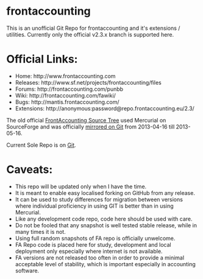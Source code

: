frontaccounting
===============

This is an unofficial Git Repo for frontaccounting and it's extensions / utilities.
Currently only the official v2.3.x branch is supported here.

Official Links:
===============
<ul>
<li>Home: http://www.frontaccounting.com</li>
<li>Releases: http://www.sf.net/projects/frontaccounting/files</li>
<li>Forums: http://frontaccounting.com/punbb</li>
<li>Wiki: http://frontaccounting.com/fawiki/</li>
<li>Bugs: http://mantis.frontaccounting.com/</li>
<li>Extensions: http://anonymous:password@repo.frontaccounting.eu/2.3/</li>
</ul>

The old official <a href="http://frontaccounting.hg.sourceforge.net/hgweb/frontaccounting/frontaccounting/">FrontAccounting Source Tree</a> used Mercurial on SourceForge 
and was officially <a href="http://devel.frontaccounting.com/git/">mirrored on Git</a> from 2013-04-16 till 2013-05-16.

Current Sole Repo is on <a href="http://devel.frontaccounting.com/git/">Git</a>.

Caveats:
========
<ul>
<li>This repo will be updated only when I have the time.</li>
<li>It is meant to enable easy localised forking on GitHub from any release.</li>
<li>It can be used to study differences for migration between versions where individual proficiency in using GIT is better than in using Mercurial.</li>
<li>Like any development code repo, code here should be used with care.</li>
<li>Do not be fooled that any snapshot is well tested stable release, while in many times it is not.</li>
<li>Using full random snapshots of FA repo is officially unwelcome.</li>
<li>FA Repo code is placed here for study, development and local deployment only especially where internet is not available.</li>
<li>FA versions are not released too often in order to provide a minimal acceptable level of stability, which is important especially in accounting software.</li>
</ul>

